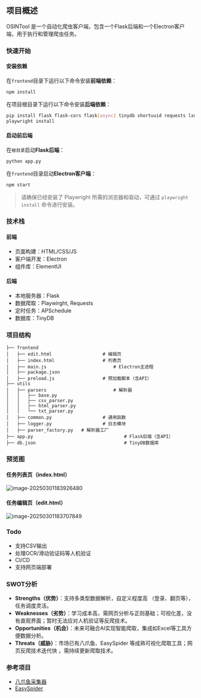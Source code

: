 ## 项目概述
OSINTool 是一个自动化爬虫客户端，包含一个Flask后端和一个Electron客户端，用于执行和管理爬虫任务。



### 快速开始

#### 安装依赖

在`frontend`目录下运行以下命令安装**前端依赖**：

```bash
npm install
```

在项目根目录下运行以下命令安装**后端依赖**：

```bash
pip install flask flask-cors flask[async] tinydb shortuuid requests lxml pandas apscheduler playwright
playwright install
```

#### 启动前后端

在`根目录`启动**Flask后端**：

```bash
python app.py
```

在`frontend`目录启动**Electron客户端**：


```bash
npm start
```

> 请确保已经安装了 Playwright 所需的浏览器和驱动，可通过 `playwright install` 命令进行安装。



### 技术栈
#### 前端
- 页面构建：HTML/CSS/JS
- 客户端开发：Electron
- 组件库：ElementUI

#### 后端
- 本地服务器：Flask
- 数据爬取：Playwirght, Requests
- 定时任务：APSchedule
- 数据库：TinyDB



### 项目结构

```
├── frontend
│   ├── edit.html 	 				# 编辑页
│   ├── index.html  				# 列表页
│   ├── main.js 						# Electron主进程
│   ├── package.json
│   ├── preload.js  				# 预加载脚本（含API）
├── utils
│   ├── parsers  						# 解析器
│   │   ├── base.py
│   │   ├── csv_parser.py
│   │   ├── html_parser.py
│   │   └── txt_parser.py
│   ├── common.py  					# 通用函数
│   ├── logger.py  					# 日志模块
│   ├── parser_factory.py  	# 解析器工厂
├── app.py  								# Flask后端（含API）
├── db.json  								# TinyDB数据库
```



### 预览图

#### 任务列表页（index.html）

![image-20250301183926480](https://djchan-xyz.pages.dev/file/AgACAgUAAyEGAASJIjr1AAICh2fC4-HOyqgoF9BA7GQzpsEpu2L0AAI3wTEb6_wYVsDmm7bD_FC7AQADAgADdwADNgQ.png)

#### 任务编辑页（edit.html）

![image-20250301183707849](https://djchan-xyz.pages.dev/file/AgACAgUAAyEGAASJIjr1AAIChmfC41tJdUTdt5uvGi1PxAxR2Ce1AAI1wTEb6_wYVtBNUuqQoP4PAQADAgADdwADNgQ.png)



### Todo

- 支持CSV输出
- 处理OCR/滑动验证码等人机验证
- CI/CD
- 支持网页端部署

### SWOT分析

- **Strengths（优势）**：支持多类型数据解析，自定义程度高 （登录、翻页等），任务调度灵活。
- **Weaknesses（劣势）**：学习成本高，需网页分析与正则基础；可视化差，没有直观界面；暂时无法应对人机验证等反爬技术。
- **Opportunities（机会）**：未来可融合AI实现智能爬取，集成如Excel等工具方便数据分析。
- **Threats（威胁）**：市场已有八爪鱼、EasySpider 等成熟可视化爬取工具；网页反爬技术迭代快 ，需持续更新爬取技术。



### 参考项目
- [八爪鱼采集器](https://www.bazhuayu.com/)
- [EasySpider](https://www.easyspider.net/)
